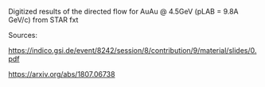 Digitized results of the directed flow for AuAu @ 4.5GeV (pLAB = 9.8A GeV/c)
from STAR fxt

Sources:

https://indico.gsi.de/event/8242/session/8/contribution/9/material/slides/0.pdf

https://arxiv.org/abs/1807.06738


